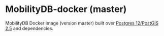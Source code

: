 # MobilityDB-docker (master)

MobilityDB Docker image (version master) built over [Postgres 12/PostGIS 2.5](https://hub.docker.com/r/postgis/postgis) and dependencies.